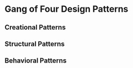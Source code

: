 # Gang of Four Design Patterns


## Creational Patterns


## Structural Patterns


## Behavioral Patterns


